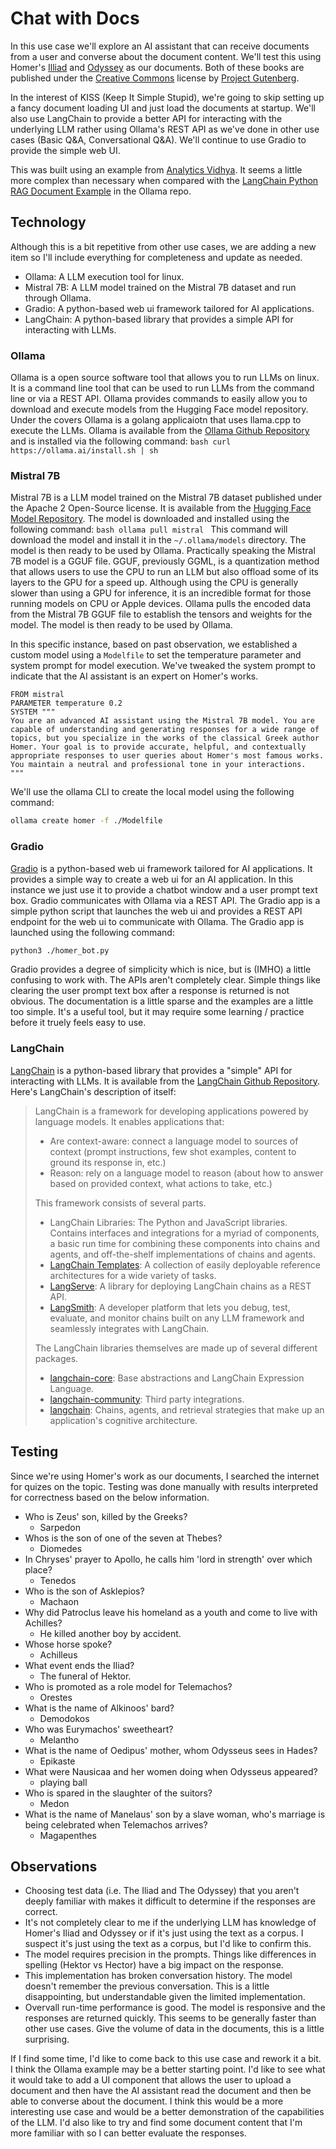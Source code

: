 # Chat with Docs

In this use case we'll explore an AI assistant that can receive documents from a user and converse about the document content.  We'll test this using Homer's [Illiad](https://www.gutenberg.org/cache/epub/2199/pg2199-images.html) and [Odyssey](https://www.gutenberg.org/cache/epub/3160/pg3160-images.html) as our documents.
Both of these books are published under the [Creative Commons](https://creativecommons.org/) license by [Project Gutenberg](https://www.gutenberg.org/).

In the interest of KISS (Keep It Simple Stupid), we're going to skip setting up a fancy document loading UI and just load the documents at startup.  We'll also use LangChain to provide a better API for interacting with the underlying LLM rather using Ollama's REST API as we've done in other use cases (Basic Q&A, Conversational Q&A).  We'll continue to use Gradio to provide the simple web UI.

This was built using an example from [Analytics Vidhya](https://www.analyticsvidhya.com/blog/2023/10/a-step-by-step-guide-to-pdf-chatbots-with-langchain-and-ollama/).  It seems a little more complex than necessary when compared with the [LangChain Python RAG Document Example](https://github.com/jmorganca/ollama/blob/main/examples/langchain-python-rag-document/main.py) in the Ollama repo.

## Technology
Although this is a bit repetitive from other use cases, we are adding a new item so I'll include everything for completeness and update as needed.

- Ollama:  A LLM execution tool for linux.
- Mistral 7B:  A LLM model trained on the Mistral 7B dataset and run through Ollama.
- Gradio: A python-based web ui framework tailored for AI applications.
- LangChain: A python-based library that provides a simple API for interacting with LLMs.

### Ollama
Ollama is a open source software tool that allows you to run LLMs on linux.  It is a command line tool that can be used to run LLMs from the command line or via a REST API.  Ollama provides commands to easily allow you to download and execute models from the Hugging Face model repository.  Under the covers Ollama is a golang applicaiotn that uses llama.cpp to execute the LLMs.  Ollama is available from the [Ollama Github Repository]() and is installed via the following command:
    ```bash
    curl https://ollama.ai/install.sh | sh
    ```

### Mistral 7B
Mistral 7B is a LLM model trained on the Mistral 7B dataset published under the Apache 2 Open-Source license.  It is available from the [Hugging Face Model Repository](https://huggingface.co/).  The model is downloaded and installed using the following command:
    ```bash
    ollama pull mistral
    ```
This command will download the model and install it in the ```~/.ollama/models``` directory.  The model is then ready to be used by Ollama.  Practically speaking the Mistral 7B model is a GGUF file.  GGUF, previously GGML, is a quantization method that allows users to use the CPU to run an LLM but also offload some of its layers to the GPU for a speed up. Although using the CPU is generally slower than using a GPU for inference, it is an incredible format for those running models on CPU or Apple devices.  Ollama pulls the encoded data from the Mistral 7B GGUF file to establish the tensors and weights for the model.  The model is then ready to be used by Ollama.

In this specific instance, based on past observation, we established a custom model using a ```Modelfile``` to set the temperature parameter and system prompt for model execution.  We've tweaked the system prompt to indicate that the AI assistant is an expert on Homer's works.
```
FROM mistral
PARAMETER temperature 0.2
SYSTEM """
You are an advanced AI assistant using the Mistral 7B model. You are capable of understanding and generating responses for a wide range of topics, but you specialize in the works of the classical Greek author Homer. Your goal is to provide accurate, helpful, and contextually appropriate responses to user queries about Homer's most famous works. You maintain a neutral and professional tone in your interactions.
"""
```

We'll use the ollama CLI to create the local model using the following command:
```bash
ollama create homer -f ./Modelfile
```

### Gradio
[Gradio](https://www.gradio.app/docs/chatbot) is a python-based web ui framework tailored for AI applications.  It provides a simple way to create a web ui for an AI application.  In this instance we just use it to provide a chatbot window and a user prompt text box.  Gradio communicates with Ollama via a REST API.  The Gradio app is a simple python script that launches the web ui and provides a REST API endpoint for the web ui to communicate with Ollama.  The Gradio app is launched using the following command:

```bash
python3 ./homer_bot.py
```

Gradio provides a degree of simplicity which is nice, but is (IMHO) a little confusing to work with.  The APIs aren't completely clear.  Simple things like clearing the user prompt text box after a response is returned is not obvious.  The documentation is a little sparse and the examples are a little too simple.  It's a useful tool, but it may require some learning / practice before it truely feels easy to use.

### LangChain

[LangChain](https://python.langchain.com/docs/get_started/introduction) is a python-based library that provides a "simple" API for interacting with LLMs.  It is available from the [LangChain Github Repository](https://github.com/langchain-ai/langchain).  Here's LangChain's description of itself:

> LangChain is a framework for developing applications powered by language models. It enables applications that:
> - Are context-aware: connect a language model to sources of context (prompt instructions, few shot examples, content to ground its response in, etc.)
> - Reason: rely on a language model to reason (about how to answer based on provided context, what actions to take, etc.)
>
> This framework consists of several parts. 
> - LangChain Libraries: The Python and JavaScript libraries. Contains interfaces and integrations for a myriad of components, a basic run time for combining these components into chains and agents, and off-the-shelf implementations of chains and agents.
> - [LangChain Templates](https://github.com/langchain-ai/langchain/blob/master/templates): A collection of easily deployable reference architectures for a wide variety of tasks.
> - [LangServe](https://github.com/langchain-ai/langserve): A library for deploying LangChain chains as a REST API.
> - [LangSmith](https://smith.langchain.com/): A developer platform that lets you debug, test, evaluate, and monitor chains built on any LLM framework and seamlessly integrates with LangChain.
>
> The LangChain libraries themselves are made up of several different packages. 
> - [langchain-core](https://github.com/langchain-ai/langchain/blob/master/libs/core): Base abstractions and LangChain Expression Language.
> - [langchain-community](https://github.com/langchain-ai/langchain/blob/master/libs/community): Third party integrations.
> - [langchain](https://github.com/langchain-ai/langchain/blob/master/libs/langchain): Chains, agents, and retrieval strategies that make up an application's cognitive architecture.

## Testing

Since we're using Homer's work as our documents, I searched the internet for quizes on the topic.  Testing was done manually with results interpreted for correctness based on the below information.

- Who is Zeus' son, killed by the Greeks?
    - Sarpedon
- Whos is the son of one of the seven at Thebes?
    - Diomedes
- In Chryses' prayer to Apollo, he calls him 'lord in strength' over which place?
    - Tenedos
- Who is the son of Asklepios?
    - Machaon
- Why did Patroclus leave his homeland as a youth and come to live with Achilles?
    - He killed another boy by accident.
- Whose horse spoke?
    - Achilleus
- What event ends the Iliad?
    - The funeral of Hektor.
- Who is promoted as a role model for Telemachos?
    - Orestes
- What is the name of Alkinoos' bard?
    - Demodokos
- Who was Eurymachos' sweetheart?
    - Melantho
- What is the name of Oedipus' mother, whom Odysseus sees in Hades?
    - Epikaste
- What were Nausicaa and her women doing when Odysseus appeared?
    - playing ball
- Who is spared in the slaughter of the suitors?
    - Medon
- What is the name of Manelaus' son by a slave woman, who's marriage is being celebrated when Telemachos arrives?
    - Magapenthes

## Observations

- Choosing test data (i.e. The Iliad and The Odyssey) that you aren't deeply familiar with makes it difficult to determine if the responses are correct.
- It's not completely clear to me if the underlying LLM has knowledge of Homer's Iliad and Odyssey or if it's just using the text as a corpus.  I suspect it's just using the text as a corpus, but I'd like to confirm this.
- The model requires precision in the prompts.  Things like differences in spelling (Hektor vs Hector) have a big impact on the response.
- This implementation has broken conversation history.  The model doesn't remember the previous conversation.  This is a little disappointing, but understandable given the limited implementation.
- Overvall run-time performance is good.  The model is responsive and the responses are returned quickly.  This seems to be generally faster than other use cases.  Give the volume of data in the documents, this is a little surprising.

If I find some time, I'd like to come back to this use case and rework it a bit.  I think the Ollama example may be a better starting point.  I'd like to see what it would take to add a UI component that allows the user to upload a document and then have the AI assistant read the document and then be able to converse about the document.  I think this would be a more interesting use case and would be a better demonstration of the capabilities of the LLM.  I'd also like to try and find some document content that I'm more familiar with so I can better evaluate the responses.
